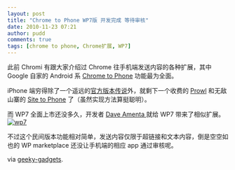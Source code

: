 ```yaml
---
layout: post
title: "Chrome to Phone WP7版 开发完成 等待审核"
date: 2010-11-23 07:21
author: pudd
comments: true
tags: [chrome to phone, Chrome扩展, WP7]
---
```

此前 Chromi 有跟大家介绍过 Chrome 往手机端发送内容的各种扩展，其中 Google 自家的 Android 系 [Chrome to Phone](http://www.chromi.org/archives/tag/chrome-to-phone) 功能最为全面。

iPhone 端穷得除了一个遥远的[官方版本传说](http://www.chromi.org/archives/7289)外，就剩下一个收费的 [Prowl](http://www.chromi.org/archives/6480) 和无敌山寨的 [Site to Phone](https://chrome.google.com/extensions/detail/bmdgmondalbgpbiceiahbfpjddegdoci) 了（虽然实现方法算挺聪明）。

而 WP7 全面上市还没多久，开发者 [ Dave Amenta ](http://www.daveamenta.com/) 就给 WP7 带来了相似扩展。
<a href="http://img.chromi.org/2010/11/wp7.png">![](http://img.chromi.org/2010/11/wp7.png "wp7")</a>

不过这个民间版本功能相对简单，发送内容仅限于超链接和文本内容，倒是空空如也的 WP marketplace 还没让手机端的相应 app 通过审核呢。

via [geeky-gadgets](http://www.geeky-gadgets.com/chrome-pushes-links-to-window-phone-7-22-11-2010/).
